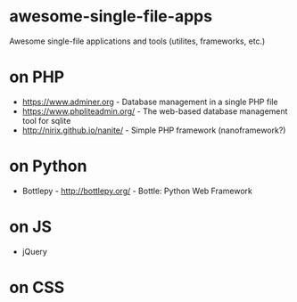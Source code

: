 # awesome-single-file-apps

Awesome single-file applications and tools (utilites, frameworks, etc.)

# on PHP
- https://www.adminer.org - Database management in a single PHP file
- https://www.phpliteadmin.org/ - The web-based database management tool for sqlite
- http://nirix.github.io/nanite/ - Simple PHP framework (nanoframework?)

# on Python
- Bottlepy - http://bottlepy.org/ - Bottle: Python Web Framework

# on JS
- jQuery

# on CSS

